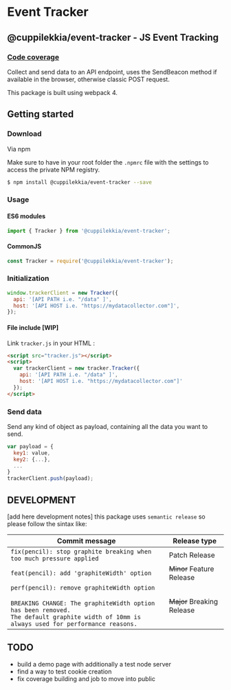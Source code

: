 # Event Tracker
## @cuppilekkia/event-tracker - JS Event Tracking

### [Code coverage](./coverage/lcov-report/index.html)

Collect and send data to an API endpoint, uses the SendBeacon method if available in the browser, otherwise classic POST request.

This package is built using webpack 4.


## Getting started

### Download 

Via npm

Make sure to have in your root folder the `.npmrc` file with the settings to access the private NPM registry.

```bash
$ npm install @cuppilekkia/event-tracker --save
```


### Usage

#### ES6 modules

```javascript
import { Tracker } from '@cuppilekkia/event-tracker';
```

#### CommonJS

```javascript
const Tracker = require('@cuppilekkia/event-tracker');
```

### Initialization

```javascript
window.trackerClient = new Tracker({
  api: '[API PATH i.e. "/data" ]',
  host: '[API HOST i.e. "https://mydatacollector.com"]',
});
```

#### File include [WIP]

Link `tracker.js` in your HTML :

```html
<script src="tracker.js"></script>
<script>
  var trackerClient = new tracker.Tracker({ 
    api: '[API PATH i.e. "/data" ]', 
    host: '[API HOST i.e. "https://mydatacollector.com"]' 
  });
</script>
```

### Send data
Send any kind of object as payload, containing all the data you want to send.

```javascript
var payload = {
  key1: value,
  key2: {...},
  ...
}
trackerClient.push(payload);
```

## DEVELOPMENT
[add here development notes]
this package uses `semantic release` so please follow the sintax like:

| Commit message                                                                                                                                                                                   | Release type               |
|--------------------------------------------------------------------------------------------------------------------------------------------------------------------------------------------------|----------------------------|
| `fix(pencil): stop graphite breaking when too much pressure applied`                                                                                                                             | Patch Release              |
| `feat(pencil): add 'graphiteWidth' option`                                                                                                                                                       | ~~Minor~~ Feature Release  |
| `perf(pencil): remove graphiteWidth option`<br><br>`BREAKING CHANGE: The graphiteWidth option has been removed.`<br>`The default graphite width of 10mm is always used for performance reasons.` | ~~Major~~ Breaking Release |

## TODO
- build a demo page with additionally a test node server
- find a way to test cookie creation
- fix coverage building and job to move into public
